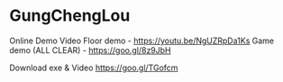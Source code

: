 # GungChengLou

Online Demo Video
Floor demo - https://youtu.be/NgUZRpDa1Ks
Game demo (ALL CLEAR) - https://goo.gl/8z9JbH

Download exe & Video
https://goo.gl/TGofcm
